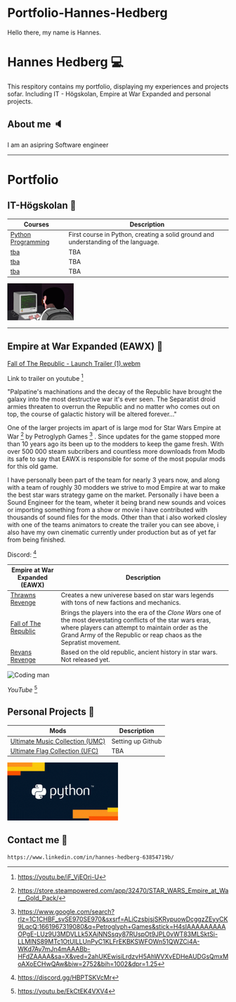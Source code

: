 # Portfolio-Hannes-Hedberg

Hello there, my name is Hannes.








# Hannes Hedberg :computer:

This respitory contains my portfolio, displaying my experiences and projects sofar. Including IT - Högskolan, Empire at War Expanded and personal projects.



## About me :speaker:

I am an asipring Software engineer

---

# Portfolio

## IT-Högskolan :notebook:

| Courses                   | Description                        |
| ------------------------------ | ---------------------------------- |
| [Python Programming][course1] | First course in Python, creating a solid ground and understanding of the language.                   |
| [tba][course2]                | TBA                                   |
| [tba][course3]                | TBA                                |
| [tba][course4]                | TBA                                |

<img src="assets/coding.gif" alt="Coding man" width="30%" height="20%" />

<!-- Comment -->

[course1]: https://github.com/Hannesssss/Python-Programming-Hannes-Hedberg 
[course2]: https://github.com/Hannesssss
[course3]: https://github.com/Hannesssss
[course4]: https://github.com/Hannesssss

---


## Empire at War Expanded (EAWX) :muscle:



[Fall of The Republic - Launch Trailer (1).webm](https://user-images.githubusercontent.com/58343310/187724848-23367712-e657-412a-972d-ad95734313b6.webm) 

Link to trailer on youtube [^3]

"Palpatine's machinations and the decay of the Republic have brought the galaxy into the most destructive war it's ever seen. The Separatist droid armies threaten to overrun the Republic and no matter who comes out on top, the course of galactic history will be altered forever..."

One of the larger projects im apart of is large mod for Star Wars Empire at War [^2] by Petroglyph Games [^1] . Since updates for the game stopped more than 10 years ago its been up to the modders to keep the game fresh. With over 500 000 steam subcribers and countless more downloads from Modb its safe to say that EAWX is responsible for some of the most popular mods for this old game. 

I have personally been part of the team for nearly 3 years now, and along with a team of roughly 30 modders we strive to mod Empire at war to make the best star wars strategy game on the market. Personally i have been a Sound Engineer for the team, wheter it being brand new sounds and voices or importing something from a show or movie i have contributed with thousands of sound files for the mods. Other than that i also worked closley with one of the teams animators to create the trailer you can see above, i also have my own cinematic currently under production but as of yet far from being finished.

Discord: [^5]


| Empire at War Expanded (EAWX)                    | Description                        |
| ------------------------------ | ---------------------------------- |
| [Thrawns Revenge][Ex1]                | Creates a new univerese based on star wars legends with tons of new factions and mechanics.                   |
| [Fall of The Republic][Ex2]                | Brings the players into the era of the *Clone Wars* one of the most devestating conflicts of the star wars eras, where players can attempt to maintain order as the Grand Army of the Republic or reap chaos as the Sepratist movement.                               |
| [Revans Revenge][Ex3]                | Based on the old republic, ancient history in star wars. Not released yet.                                 |


[Ex1]: https://steamcommunity.com/sharedfiles/filedetails/?id=1125571106
[Ex2]: https://steamcommunity.com/sharedfiles/filedetails/?id=1976399102
[Ex3]: https://steamcommunity.com/sharedfiles/filedetails/?id=1125571106

<img src="assets/attack.gif" alt="Coding man" width="70%" height="40%" />

*YouTube* [^4]

## Personal Projects :flashlight:

| Mods                    | Description                        |
| ------------------------------ | ---------------------------------- |
| [Ultimate Music Collection (UMC)][lab1]                | Setting up Github                  |
| [Ultimate Flag Collection (UFC) ][lab2]                | TBA                                |




[lab1]: https://steamcommunity.com/sharedfiles/filedetails/?id=827584830
[lab2]: https://steamcommunity.com/sharedfiles/filedetails/?id=1870770453

<img src="assets/Python_Text.gif" alt="Coding man" width="50%" height="20%" />

## Contact me :email:
    https://www.linkedin.com/in/hannes-hedberg-63854719b/



[^1]: https://www.google.com/search?rlz=1C1CHBF_svSE970SE970&sxsrf=ALiCzsbjsjSKRypuowDcggzZEyyCK9LqcQ:1661967319080&q=Petroglyph+Games&stick=H4sIAAAAAAAAAOPgE-LUz9U3MDVLLk5XAjNNSsqy87RUspOt9JPL0vWT83MLSktSi-LLMlNS89MTc1OtUlLLUnPyC1KLFrEKBKSWFOWn51QWZCi4A-WKd7Ay7mJn4mAAABb-HFdZAAAA&sa=X&ved=2ahUKEwisiLrdzvH5AhWVXvEDHeAUDGsQmxMoAXoECHwQAw&biw=2752&bih=1002&dpr=1.25

[^2]: https://store.steampowered.com/app/32470/STAR_WARS_Empire_at_War__Gold_Pack/

[^3]: https://youtu.be/iF_VjEOri-U

[^4]: https://youtu.be/EkCtEK4VXV4

[^5]: https://discord.gg/HBPTSKVcMr

